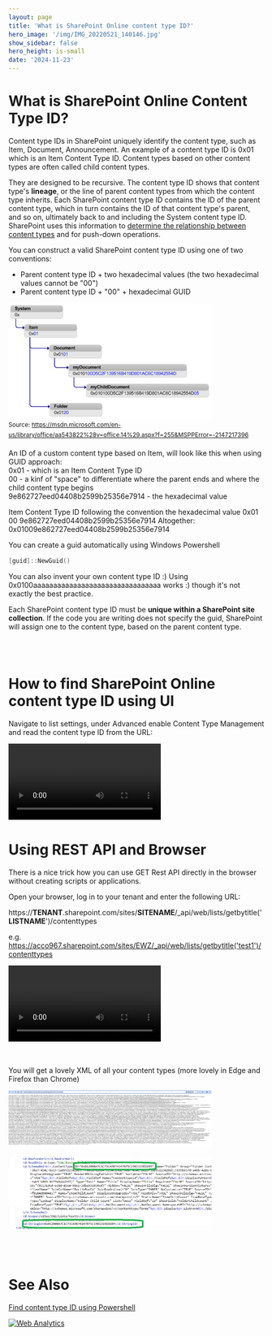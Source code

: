 ```yaml
---
layout: page
title: 'What is SharePoint Online content type ID?'
hero_image: '/img/IMG_20220521_140146.jpg'
show_sidebar: false
hero_height: is-small
date: '2024-11-23'
---
```


# What is SharePoint Online Content Type ID?

Content type IDs in SharePoint uniquely identify the content type, such as Item, Document, Announcement. An example of a content type ID is 0x01 which is an Item Content Type ID. Content types based on other content types are often called child content types.

They are designed to be recursive. The content type ID shows that content type's **lineage**, or the line of parent content types from which the content type inherits. Each SharePoint content type ID contains the ID of the parent content type, which in turn contains the ID of that content type's parent, and so on, ultimately back to and including the System content type ID. SharePoint uses this information to [determine the relationship between content types](https://learn.microsoft.com/en-us/previous-versions/office/developer/sharepoint-2010/aa543822(v=office.14)?redirectedfrom=MSDN) and for push-down operations.

You can construct a valid SharePoint content type ID using one of two conventions:

* Parent content type ID + two hexadecimal values (the two hexadecimal values cannot be "00")
* Parent content type ID + "00" + hexadecimal GUID

 <img src="/articles/images/Github-AddContentType2-1.png" width="400"><br/>
<sup>Source: https://msdn.microsoft.com/en-us/library/office/aa543822%28v=office.14%29.aspx?f=255&MSPPError=-2147217396</sup>



An ID of a custom content type based on Item, will look like this when using GUID approach: <br/>
0x01   - which is an Item Content Type ID<br/>
00     - a kinf of "space" to differentiate where the parent ends and where the child content type begins<br/>
9e862727eed04408b2599b25356e7914  - the hexadecimal value <br/>


Item Content Type ID	following the convention	 the hexadecimal value 
0x01	00   	9e862727eed04408b2599b25356e7914
Altogether: 0x01009e862727eed04408b2599b25356e7914
 
You can create a guid automatically using Windows Powershell 

```powershell
[guid]::NewGuid()
```


You can also invent your own content type ID :)  Using 0x0100aaaaaaaaaaaaaaaaaaaaaaaaaaaaaaaa works :)  though it's not exactly the best practice.

Each SharePoint content type ID must be **unique within a SharePoint site collection**. If the code you are writing does not specify the guid, SharePoint will assign one to the content type, based on the parent content type.


<br/><br/>

<h1>How to find SharePoint Online content type ID using UI</h1>



Navigate to list settings, under Advanced enable Content Type Management and read the content type ID from the URL:

<video src="/articles/vid/ctid.mp4"  controls></video>


<h1>Using REST API and Browser</h1>

There is a nice trick how you can use GET Rest API directly in the browser without creating scripts or applications.  

Open your browser, log in to your tenant and enter the following URL:

 https://**TENANT**.sharepoint.com/sites/**SITENAME**/_api/web/lists/getbytitle('**LISTNAME**')/contenttypes

e.g.
https://acco967.sharepoint.com/sites/EWZ/_api/web/lists/getbytitle('test1')/contenttypes


<video src="/articles/vid/ctid2.mp4"  controls></video>


<br/>

You will get a lovely XML of all your content types  (more lovely in Edge and Firefox than Chrome)

 <img src="/articles/img/ctid22.PNG" width="400"><br/>


  <img src="/articles/img/ctid23.PNG" width="400"><br/>






<br/><br/>

# See Also

[Find content type ID using Powershell](https://powershellscripts.github.io/articles/en/SharePointOnline/findctIDPS/)



<!-- Default Statcounter code for findctid
https://powershellscripts.github.io/articles/en/SharePointOnline/findctid/
-->
<script type="text/javascript">
var sc_project=13065137; 
var sc_invisible=1; 
var sc_security="a877695d"; 
var sc_client_storage="disabled"; 
</script>
<script type="text/javascript"
src="https://www.statcounter.com/counter/counter.js"
async></script>
<noscript><div class="statcounter"><a title="Web Analytics"
href="https://statcounter.com/" target="_blank"><img
class="statcounter"
src="https://c.statcounter.com/13065137/0/a877695d/1/"
alt="Web Analytics"
referrerPolicy="no-referrer-when-downgrade"></a></div></noscript>
<!-- End of Statcounter Code -->